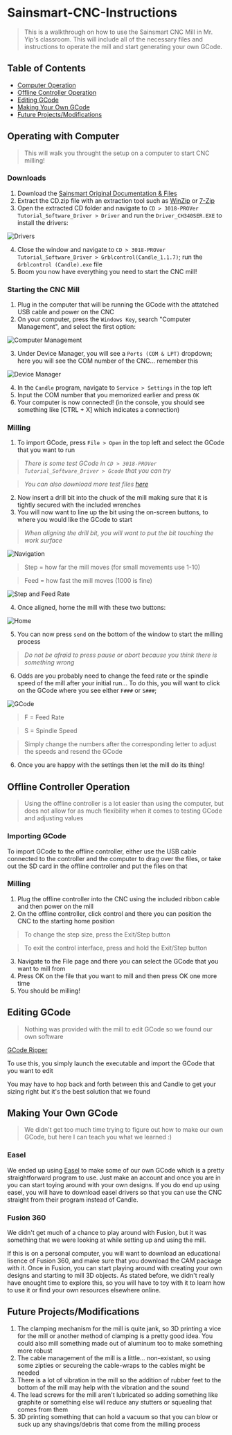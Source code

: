 # Sainsmart-CNC-Instructions
> This is a walkthrough on how to use the Sainsmart CNC Mill in Mr. Yip's classroom. This will include all of the necessary files and instructions to operate the mill and start generating your own GCode.

## Table of Contents
* [Computer Operation](#operating-with-computer)
* [Offline Controller Operation](#offline-controller-operation)
* [Editing GCode](#editing-gcode)
* [Making Your Own GCode](#making-your-own-gcode)
* [Future Projects/Modifications](#future-projects/modifications)


## Operating with Computer
> This will walk you throught the setup on a computer to start CNC milling!
### Downloads
1. Download the [Sainsmart Original Documentation & Files](https://docs.sainsmart.com/article/7c20d7zaw3-how-to-install-candle-grblcontrol-for-windows)
2. Extract the CD.zip file with an extraction tool such as [WinZip](https://www.winzip.com/win/en/) or [7-Zip](https://www.7-zip.org/)
3. Open the extracted CD folder and navigate to `CD > 3018-PROVer Tutorial_Software_Driver > Driver` and run the `Driver_CH340SER.EXE` to install the drivers:

![Drivers](./img/DriverInstall.png)

4. Close the window and navigate to `CD > 3018-PROVer Tutorial_Software_Driver > Grblcontrol(Candle_1.1.7)`; run the `Grblcontrol (Candle).exe` file
5. Boom you now have everything you need to start the CNC mill!

### Starting the CNC Mill
1. Plug in the computer that will be running the GCode with the attatched USB cable and power on the CNC
2. On your computer, press the `Windows Key`, search "Computer Management", and select the first option: 

![Computer Management](./img/ComputerManagement.png)

3. Under Device Manager, you will see a `Ports (COM & LPT)` dropdown; here you will see the COM number of the CNC... remember this

![Device Manager](./img/DeviceManager.png)

4. In the `Candle` program, navigate to `Service > Settings` in the top left
5. Input the COM number that you memorized earlier and press `OK`
6. Your computer is now connected! (in the console, you should see something like [CTRL + X] which indicates a connection)

### Milling
1. To import GCode, press `File > Open` in the top left and select the GCode that you want to run

> *There is some test GCode in `CD > 3018-PROVer Tutorial_Software_Driver > Gcode` that you can try*

> *You can also download more test files [here](https://drive.google.com/drive/folders/1tbcUEpciVWc9IrO-3qc5D1uYymUoVKXO)*

2. Now insert a drill bit into the chuck of the mill making sure that it is tightly secured with the included wrenches
3. You will now want to line up the bit using the on-screen buttons, to where you would like the GCode to start

> *When aligning the drill bit, you will want to put the bit touching the work surface*

![Navigation](./img/navigate.png)

> Step = how far the mill moves (for small movements use 1-10)

> Feed = how fast the mill moves (1000 is fine)

![Step and Feed Rate](./img/stepandfeed.png)

4. Once aligned, home the mill with these two buttons:

![Home](./img/Home.png)

5. You can now press `send` on the bottom of the window to start the milling process

> *Do not be afraid to press pause or abort because you think there is something wrong*

6. Odds are you probably need to change the feed rate or the spindle speed of the mill after your initial run...
To do this, you will want to click on the GCode where you see either `F###` or `S###`;

![GCode](./img/gcode.png)

> F = Feed Rate

> S = Spindle Speed

> Simply change the numbers after the corresponding letter to adjust the speeds and resend the GCode

6. Once you are happy with the settings then let the mill do its thing!


## Offline Controller Operation
> Using the offline controller is a lot easier than using the computer, but does not allow for as much flexibility when it comes to testing GCode and adjusting values

### Importing GCode
To import GCode to the offline controller, either use the USB cable connected to the controller and the computer to drag over the files, or take out the SD card in the offline controller and put the files on that

### Milling
1. Plug the offline controller into the CNC using the included ribbon cable and then power on the mill
2. On the offline controller, click control and there you can position the CNC to the starting home position

> To change the step size, press the Exit/Step button

> To exit the control interface, press and hold the Exit/Step button

3. Navigate to the File page and there you can select the GCode that you want to mill from
4. Press OK on the file that you want to mill and then press OK one more time
5. You should be milling!

## Editing GCode
> Nothing was provided with the mill to edit GCode so we found our own software

[GCode Ripper](https://www.scorchworks.com/Gcoderipper/gcoderipper.html)

To use this, you simply launch the executable and import the GCode that you want to edit

You may have to hop back and forth between this and Candle to get your sizing right but it's the best solution that we found

## Making Your Own GCode
> We didn't get too much time trying to figure out how to make our own GCode, but here I can teach you what we learned :)

### Easel
We ended up using [Easel](https://www.inventables.com/technologies/easel) to make some of our own GCode which is a pretty straightforward program to use.
Just make an account and once you are in you can start toying around with your own designs. If you do end up using easel, you will have to download easel drivers so that you can use the CNC straight from their program instead of Candle.

### Fusion 360
We didn't get much of a chance to play around with Fusion, but it was something that we were looking at while setting up and using the mill.

If this is on a personal computer, you will want to download an educational lisence of Fusion 360, and make sure that you download the CAM package with it. Once in Fusion, you can start playing around with creating your own designs and starting to mill 3D objects. As stated before, we didn't really have enought time to explore this, so you will have to toy with it to learn how to use it or find your own resources elsewhere online.

## Future Projects/Modifications
1. The clamping mechanism for the mill is quite jank, so 3D printing a vice for the mill or another method of clamping is a pretty good idea. You could also mill something made out of aluminum too to make something more robust
2. The cable management of the mill is a little... non-existant, so using some zipties or secureing the cable-wraps to the cables might be needed
3. There is a lot of vibration in the mill so the addition of rubber feet to the bottom of the mill may help with the vibration and the sound
4. The lead screws for the mill aren't lubricated so adding something like graphite or something else will reduce any stutters or squealing that comes from them
5. 3D printing something that can hold a vacuum so that you can blow or suck up any shavings/debris that come from the milling process 
